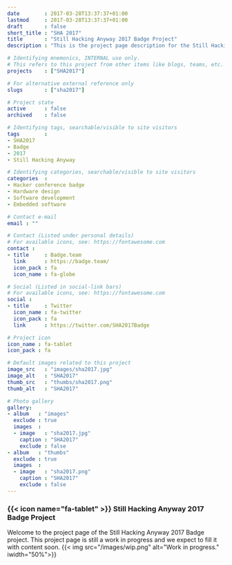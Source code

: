```yaml
---
date        : 2017-03-28T13:37:37+01:00
lastmod     : 2017-03-28T13:37:37+01:00
draft       : false
short_title : "SHA 2017"
title       : "Still Hacking Anyway 2017 Badge Project"
description : "This is the project page description for the Still Hacking Anyway 2017 Badge"

# Identifying mnemonics, INTERNAL use only.
# This refers to this project from other items like blogs, teams, etc.
projects    : ["SHA2017"]

# For alternative external reference only
slugs       : ["sha2017"]

# Project state
active      : false
archived    : false

# Identifying tags, searchable/visible to site visitors
tags        :
- SHA2017
- Badge
- 2017
- Still Hacking Anyway

# Identifying categories, searchable/visible to site visitors
categories  :
- Hacker conference badge
- Hardware design
- Software development
- Embedded software

# Contact e-mail
email : ""

# Contact (Listed under personal details)
# For available icons, see: https://fontawesome.com
contact :
- title     : Badge.team
  link      : https://badge.team/
  icon_pack : fa
  icon_name : fa-globe

# Social (Listed in social-link bars)
# For available icons, see: https://fontawesome.com
social :
- title     : Twitter
  icon_name : fa-twitter
  icon_pack : fa
  link      : https://twitter.com/SHA2017Badge

# Project icon
icon_name : fa-tablet
icon_pack : fa

# Default images related to this project
image_src   : "images/sha2017.jpg"
image_alt   : "SHA2017"
thumb_src   : "thumbs/sha2017.png"
thumb_alt   : "SHA2017"

# Photo gallery
gallery:
- album   : "images"
  exclude : true
  images  :
  - image   : "sha2017.jpg"
    caption : "SHA2017"
    exclude : false
- album   : "thumbs"
  exclude : true
  images  :
  - image   : "sha2017.png"
    caption : "SHA2017"
    exclude : false
---
```


### {{< icon name="fa-tablet" >}} Still Hacking Anyway 2017 Badge Project

Welcome to the project page of the Still Hacking Anyway 2017 Badge project. This project page is still a work in progress and we expect to fill it with content soon.
{{< img src="/images/wip.png" alt="Work in progress." iwidth="50%">}}
